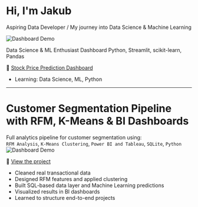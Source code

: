 # Hi, I'm Jakub
Aspiring Data Developer / My journey into Data Science & Machine Learning

![Dashboard Demo](https://github.com/jakubsmigielski/Stock-Price-Prediction-Dashboard-First-Project/raw/main/demo_project_dashboard.gif)

Data Science & ML Enthusiast Dashboard 
Python, Streamlit, scikit-learn, Pandas

🔗 [Stock Price Prediction Dashboard](https://github.com/jakubsmigielski/Stock-Price-Prediction-Dashboard-First-Project)
- Learning: Data Science, ML, Python
  
---

# Customer Segmentation Pipeline with RFM, K-Means & BI Dashboards
 Full analytics pipeline for customer segmentation using:  
`RFM Analysis`, `K-Means Clustering`, `Power BI and Tableau`, `SQLite`, `Python`
![Dashboard Demo](https://github.com/jakubsmigielski/rfm-clustering-bi/blob/main/demo/ecommerce_powerbi.gif)

🔗 [View the project](https://github.com/jakubsmigielski/rfm-clustering-bi)

- Cleaned real transactional data  
- Designed RFM features and applied clustering  
- Built SQL-based data layer and Machine Learning predictions  
- Visualized results in BI dashboards  
- Learned to structure end-to-end projects
